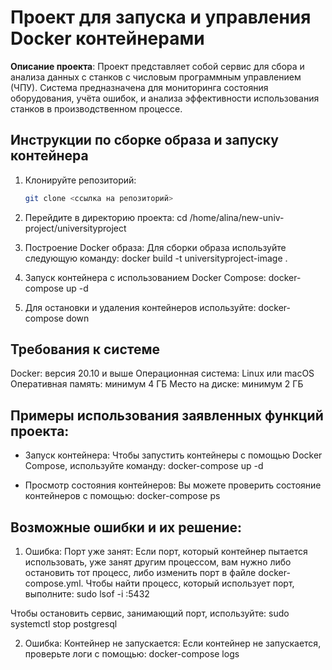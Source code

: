 # Проект для запуска и управления Docker контейнерами

**Описание проекта**: Проект представляет собой сервис для сбора и анализа данных с станков с числовым программным управлением (ЧПУ). Система предназначена для мониторинга состояния оборудования, учёта ошибок, и анализа эффективности использования станков в производственном процессе.

## Инструкции по сборке образа и запуску контейнера

1. Клонируйте репозиторий:
   ```bash
   git clone <ссылка на репозиторий>

2. Перейдите в директорию проекта:
cd /home/alina/new-univ-project/universityproject

3. Построение Docker образа: Для сборки образа используйте следующую команду: docker build -t universityproject-image .

4. Запуск контейнера с использованием Docker Compose:
docker-compose up -d

5. Для остановки и удаления контейнеров используйте:
docker-compose down

## Требования к системе
Docker: версия 20.10 и выше
Операционная система: Linux или macOS
Оперативная память: минимум 4 ГБ
Место на диске: минимум 2 ГБ

## Примеры использования заявленных функций проекта:

- Запуск контейнера: Чтобы запустить контейнеры с помощью Docker Compose, используйте команду: docker-compose up -d

- Просмотр состояния контейнеров: Вы можете проверить состояние контейнеров с помощью: docker-compose ps

## Возможные ошибки и их решение: 

1. Ошибка: Порт уже занят: Если порт, который контейнер пытается использовать, уже занят другим процессом, вам нужно либо остановить тот процесс, либо изменить порт в файле docker-compose.yml.
Чтобы найти процесс, который использует порт, выполните: 
sudo lsof -i :5432

Чтобы остановить сервис, занимающий порт, используйте: 
sudo systemctl stop postgresql

2. Ошибка: Контейнер не запускается: Если контейнер не запускается, проверьте логи с помощью: docker-compose logs
